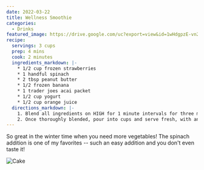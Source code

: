 ```yaml
---
date: 2022-03-22
title: Wellness Smoothie
categories:
  - Drinks
featured_image: https://drive.google.com/uc?export=view&id=1wHdgpzE-vn2EEj6SnwF0se7ty0OQVwoi
recipe:
  servings: 3 cups
  prep: 4 mins
  cook: 2 minutes
  ingredients_markdown: |-
    * 1/2 cup frozen strawberries
    * 1 handful spinach
    * 2 tbsp peanut butter
    * 1/2 frozen banana
    * 1 trader joes acai packet
    * 1/2 cup yogurt
    * 1/2 cup orange juice
  directions_markdown: |-
    1. Blend all ingredients on HIGH for 1 minute intervals for three minutes.
    2. Once thoroughly blended, pour into cups and serve fresh, with an option for fresh lemon on top.
---
```


So great in the winter time when you need more vegetables! The spinach addition is one of my favorites -- such an easy addition and you don't even taste it!

![Cake](https://source.unsplash.com/7JYVKRo7i5Q)
